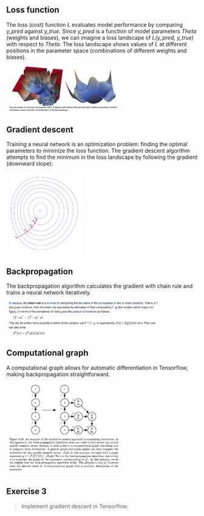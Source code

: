 ## Loss function


The loss (cost) function *L* evaluates model performance by comparing *y_pred* against *y_true*. Since *y_pred* is a function of model parameters *Theta* (weights and biases), we can imagine a loss landscape of *L(y_pred, y_true)* with respect to *Theta*. The loss landscape shows values of *L* at different positions in the parameter space (combinations of different weights and biases). 

<img src="/figures/landscape.png" width="60%">

## Gradient descent

Training a neural network is an optimization problem: finding the optimal parameters to minimize the loss function. The gradient descent algorithm attempts to find the minimum in the loss landscape by following the gradient (downward slope).

<img src="/figures/descent.png" width="40%">

## Backpropagation

The backpropagation algorithm calculates the gradient with chain rule and trains a neural network iteratively. 

<img src="/figures/chainrule.png" width="80%">

## Computational graph

A computational graph allows for automatic differentiation in Tensorflow, making backpropagation straightforward.

<img src="/figures/graph.png" width="60%">

## Exercise 3

> Implement gradient descent in Tensorflow.
